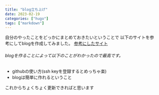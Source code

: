```yaml
---
title: "blog立ち上げ"
date: 2023-02-19
categories: ["hugo"]
tags: ["markdown"]
---
```


自分のやったことをどっかにまとめておきたいということで
以下のサイトを参考にしてblogを作成してみました。
[参考にしたサイト](https://zenn.dev/kato_k/articles/66531db0c4024d)


###### blogを作ることによって以下のことがわかったので最高です。
- githubの使い方(ssh keyを登録するとめっちゃ楽)
- blogは簡単に作れるということ

これからちょくちょく更新できればと思います


